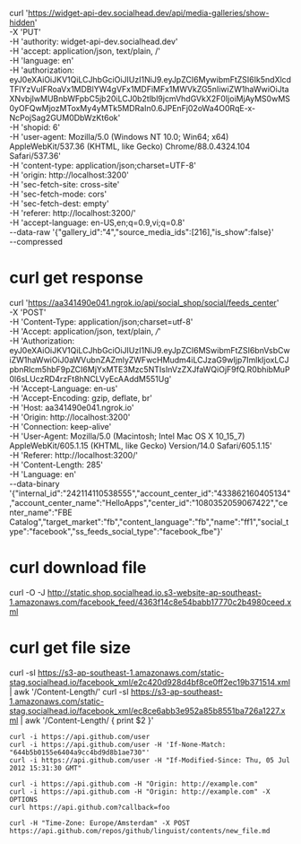 curl 'https://widget-api-dev.socialhead.dev/api/media-galleries/show-hidden' \
  -X 'PUT' \
  -H 'authority: widget-api-dev.socialhead.dev' \
  -H 'accept: application/json, text/plain, /' \
  -H 'language: en' \
  -H 'authorization: eyJ0eXAiOiJKV1QiLCJhbGciOiJIUzI1NiJ9.eyJpZCI6MywibmFtZSI6Ik5ndXlcdTFlYzVuIFRoaVx1MDBlYW4gVFx1MDFiMFx1MWVkZG5nIiwiZW1haWwiOiJtaXNvbjIwMUBnbWFpbC5jb20iLCJ0b2tlbl9jcmVhdGVkX2F0IjoiMjAyMS0wMS0yOFQwMjozMToxMy4yMTk5MDRaIn0.6JPEnFj02oWa4O0RqE-x-NcPojSag2GUM0DbWzKt6ok' \
  -H 'shopid: 6' \
  -H 'user-agent: Mozilla/5.0 (Windows NT 10.0; Win64; x64) AppleWebKit/537.36 (KHTML, like Gecko) Chrome/88.0.4324.104 Safari/537.36' \
  -H 'content-type: application/json;charset=UTF-8' \
  -H 'origin: http://localhost:3200' \
  -H 'sec-fetch-site: cross-site' \
  -H 'sec-fetch-mode: cors' \
  -H 'sec-fetch-dest: empty' \
  -H 'referer: http://localhost:3200/' \
  -H 'accept-language: en-US,en;q=0.9,vi;q=0.8' \
  --data-raw '{"gallery_id":"4","source_media_ids":[216],"is_show":false}' \
  --compressed

# curl get response
curl 'https://aa341490e041.ngrok.io/api/social_shop/social/feeds_center' \
-X 'POST' \
-H 'Content-Type: application/json;charset=utf-8' \
-H 'Accept: application/json, text/plain, */*' \
-H 'Authorization: eyJ0eXAiOiJKV1QiLCJhbGciOiJIUzI1NiJ9.eyJpZCI6MSwibmFtZSI6bnVsbCwiZW1haWwiOiJ0aWVubnZAZmlyZWFwcHMudm4iLCJzaG9wIjp7ImlkIjoxLCJpbnRlcm5hbF9pZCI6MjYxMTE3Mzc5NTIsInVzZXJfaWQiOjF9fQ.R0bhibMuP0l6sLUczRD4rzFt8hNCLVyEcAAddM551Ug' \
-H 'Accept-Language: en-us' \
-H 'Accept-Encoding: gzip, deflate, br' \
-H 'Host: aa341490e041.ngrok.io' \
-H 'Origin: http://localhost:3200' \
-H 'Connection: keep-alive' \
-H 'User-Agent: Mozilla/5.0 (Macintosh; Intel Mac OS X 10_15_7) AppleWebKit/605.1.15 (KHTML, like Gecko) Version/14.0 Safari/605.1.15' \
-H 'Referer: http://localhost:3200/' \
-H 'Content-Length: 285' \
-H 'Language: en' \
--data-binary '{"internal_id":"242114110538555","account_center_id":"433862160405134","account_center_name":"HelloApps","center_id":"1080352059067422","center_name":"FBE Catalog","target_market":"fb","content_language":"fb","name":"ff1","social_type":"facebook","ss_feeds_social_type":"facebook_fbe"}'

# curl download file
curl -O -J http://static.shop.socialhead.io.s3-website-ap-southeast-1.amazonaws.com/facebook_feed/4363f14c8e54babb17770c2b4980ceed.xml

# curl get file size
curl -sI https://s3-ap-southeast-1.amazonaws.com/static-stag.socialhead.io/facebook_xml/e2c420d928d4bf8ce0ff2ec19b371514.xml | awk '/Content-Length/'
curl -sI https://s3-ap-southeast-1.amazonaws.com/static-stag.socialhead.io/facebook_xml/ec8ce6abb3e952a85b8551ba726a1227.xml | awk '/Content-Length/ { print $2 }'



```
curl -i https://api.github.com/user
curl -i https://api.github.com/user -H 'If-None-Match: "644b5b0155e6404a9cc4bd9d8b1ae730"'
curl -i https://api.github.com/user -H "If-Modified-Since: Thu, 05 Jul 2012 15:31:30 GMT"

curl -i https://api.github.com -H "Origin: http://example.com"
curl -i https://api.github.com -H "Origin: http://example.com" -X OPTIONS
curl https://api.github.com?callback=foo

curl -H "Time-Zone: Europe/Amsterdam" -X POST https://api.github.com/repos/github/linguist/contents/new_file.md

```
